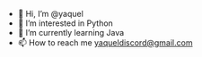 - 👋 Hi, I’m @yaquel
- 👀 I’m interested in Python
- 🌱 I’m currently learning Java
- 📫 How to reach me yaqueldiscord@gmail.com

<!---
yaquel/yaquel is a ✨ special ✨ repository because its `README.md` (this file) appears on your GitHub profile.
You can click the Preview link to take a look at your changes.
--->
